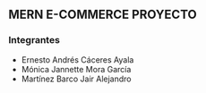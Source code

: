 ## MERN E-COMMERCE PROYECTO ##

### Integrantes ###
* Ernesto Andrés Cáceres Ayala
* Mónica Jannette Mora García
* Martínez Barco Jair Alejandro